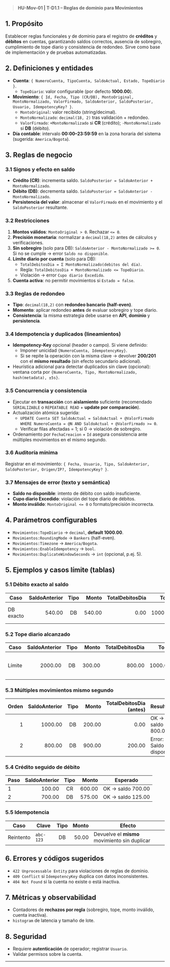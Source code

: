 
> **HU-Mov-01 | T-D1.1 – Reglas de dominio para Movimientos**

## 1. Propósito
Establecer reglas funcionales y de dominio para el registro de **créditos** y **débitos** en cuentas, garantizando saldos correctos, ausencia de sobregiro, cumplimiento de tope diario y consistencia de redondeo. Sirve como base de implementación y de pruebas automatizadas.

## 2. Definiciones y entidades
- **Cuenta**: `{ NumeroCuenta, TipoCuenta, SaldoActual, Estado, TopeDiario }`.
  - `TopeDiario`: valor configurable (por defecto **1000.00**).
- **Movimiento**: `{ Id, Fecha, Tipo (CR/DB), MontoOriginal, MontoNormalizado, ValorFirmado, SaldoAnterior, SaldoPosterior, Usuario, IdempotencyKey? }`.
  - `MontoOriginal`: valor recibido (string/decimal).
  - `MontoNormalizado`: `decimal(18, 2)` tras validación + redondeo.
  - `ValorFirmado`: `+MontoNormalizado` si **CR** (crédito); `-MontoNormalizado` si **DB** (débito).
- **Día contable**: intervalo **00:00–23:59:59** en la zona horaria del sistema (sugerida: `America/Bogota`).

## 3. Reglas de negocio
### 3.1 Signos y efecto en saldo
- **Crédito (CR)**: incrementa saldo. `SaldoPosterior = SaldoAnterior + MontoNormalizado`.
- **Débito (DB)**: decrementa saldo. `SaldoPosterior = SaldoAnterior - MontoNormalizado`.
- **Persistencia del valor**: almacenar el `ValorFirmado` en el movimiento y el `SaldoPosterior` resultante.

### 3.2 Restricciones
1. **Montos válidos**: `MontoOriginal > 0`. Rechazar `<= 0`.
2. **Precisión monetaria**: normalizar a `decimal(18,2)` antes de cálculos y verificaciones.
3. **Sin sobregiro** (solo para DB): `SaldoAnterior - MontoNormalizado >= 0`. Si no se cumple → error `Saldo no disponible`.
4. **Límite diario por cuenta** (solo para DB):
   - `TotalDebitosDia = Σ MontoNormalizado(debitos del día)`.
   - Regla: `TotalDebitosDia + MontoNormalizado <= TopeDiario`.
   - Violación → error `Cupo diario Excedido`.
5. **Cuenta activa**: no permitir movimientos si `Estado = false`.

### 3.3 Reglas de redondeo
- **Tipo**: `decimal(18,2)` con **redondeo bancario (half-even)**.
- **Momento**: aplicar redondeo **antes** de evaluar sobregiro y tope diario.
- **Consistencia**: la misma estrategia debe usarse en **API**, **dominio** y **persistencia**.

### 3.4 Idempotencia y duplicados (lineamientos)
- **Idempotency-Key** opcional (header o campo). Si viene definido:
  - Imponer unicidad `{NumeroCuenta, IdempotencyKey}`.
  - Si se repite la operación con la misma clave → devolver **200/201** con el **mismo resultado** (sin efecto secundario adicional).
- Heurística adicional para detectar duplicados sin clave (opcional): ventana corta por `{NumeroCuenta, Tipo, MontoNormalizado, hash(metadata), ±5s}`.

### 3.5 Concurrencia y consistencia
- Ejecutar en **transacción** con **aislamiento** suficiente (recomendado `SERIALIZABLE` o `REPEATABLE READ` + **update por comparación**).
- Actualización atómica sugerida:
  - `UPDATE Cuenta SET SaldoActual = SaldoActual + @ValorFirmado WHERE NumeroCuenta = @N AND SaldoActual + @ValorFirmado >= 0`.
  - Verificar filas afectadas = 1; si 0 → violación de sobregiro.
- Ordenamiento por `FechaCreacion` + `Id` asegura consistencia ante múltiples movimientos en el mismo segundo.

### 3.6 Auditoría mínima
Registrar en el movimiento: `{ Fecha, Usuario, Tipo, SaldoAnterior, SaldoPosterior, Origen/IP?, IdempotencyKey? }`.

### 3.7 Mensajes de error (texto y semántica)
- **Saldo no disponible**: intento de débito con saldo insuficiente.
- **Cupo diario Excedido**: violación del tope diario de débitos.
- **Monto inválido**: `MontoOriginal <= 0` o formato/precisión incorrecta.


## 4. Parámetros configurables
- `Movimientos:TopeDiario` → `decimal`, **default 1000.00**.
- `Movimientos:RoundingMode` → `Bankers` (half-even).
- `Movimientos:Timezone` → `America/Bogota`.
- `Movimientos:EnableIdempotency` → `bool`.
- `Movimientos:DuplicateWindowSeconds` → `int` (opcional, p.ej. 5).

## 5. Ejemplos y casos límite (tablas)
### 5.1 Débito exacto al saldo
| Caso | SaldoAnterior | Tipo | Monto | TotalDebitosDia | Tope | Esperado |
|---|---:|:--:|---:|---:|---:|---|
| DB exacto | 540.00 | DB | 540.00 | 0.00 | 1000.00 | **OK**, SaldoPosterior = 0.00 |

### 5.2 Tope diario alcanzado
| Caso | SaldoAnterior | Tipo | Monto | TotalDebitosDia | Tope | Esperado |
|---|---:|:--:|---:|---:|---:|---|
| Límite | 2000.00 | DB | 300.00 | 800.00 | 1000.00 | **Error**: *Cupo diario Excedido* |

### 5.3 Múltiples movimientos mismo segundo
| Orden | SaldoAnterior | Tipo | Monto | TotalDebitosDia (antes) | Resultado |
|---:|---:|:--:|---:|---:|---|
| 1 | 1000.00 | DB | 200.00 | 0.00 | OK → saldo 800.00 |
| 2 | 800.00 | DB | 900.00 | 200.00 | Error: Saldo no disponible |

### 5.4 Crédito seguido de débito
| Paso | SaldoAnterior | Tipo | Monto | Esperado |
|---|---:|:--:|---:|---|
| 1 | 100.00 | CR | 600.00 | OK → saldo 700.00 |
| 2 | 700.00 | DB | 575.00 | OK → saldo 125.00 |

### 5.5 Idempotencia
| Caso | Clave | Tipo | Monto | Efecto |
|---|---|:--:|---:|---|
| Reintento | `abc-123` | DB | 50.00 | Devuelve el **mismo** movimiento sin duplicar |

## 6. Errores y códigos sugeridos
- `422 Unprocessable Entity` para violaciones de reglas de dominio.
- `409 Conflict` si `IdempotencyKey` duplica con datos inconsistentes.
- `404 Not Found` si la cuenta no existe o está inactiva.

## 7. Métricas y observabilidad
- Contadores de **rechazos por regla** (sobregiro, tope, monto inválido, cuenta inactiva).
- `histogram` de latencia y tamaño de lote.

## 8. Seguridad
- Requiere **autenticación** de operador; registrar `Usuario`.
- Validar permisos sobre la cuenta.

---
